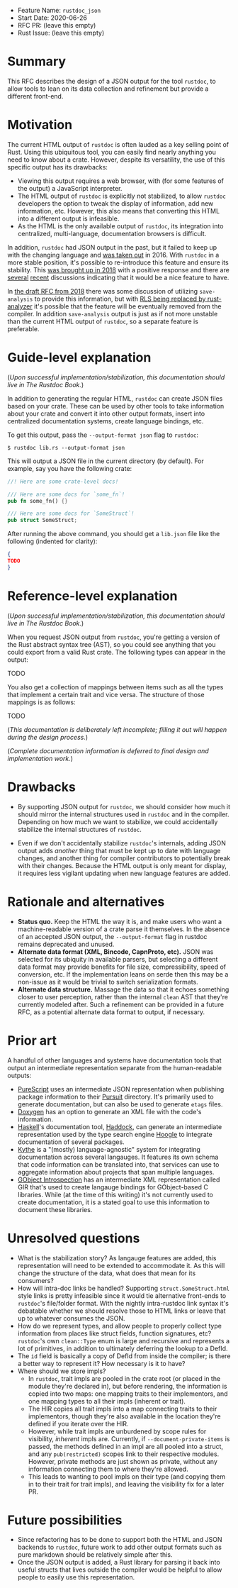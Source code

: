 - Feature Name: `rustdoc_json`
- Start Date: 2020-06-26
- RFC PR: (leave this empty)
- Rust Issue: (leave this empty)

# Summary
[summary]: #summary

This RFC describes the design of a JSON output for the tool `rustdoc`, to allow tools to
lean on its data collection and refinement but provide a different front-end.

# Motivation
[motivation]: #motivation

The current HTML output of `rustdoc` is often lauded as a key selling point of Rust. Using this
ubiquitous tool, you can easily find nearly anything you need to know about a crate. However,
despite its versatility, the use of this specific output has its drawbacks:

- Viewing this output requires a web browser, with (for some features of the output) a JavaScript
  interpreter.
- The HTML output of `rustdoc` is explicitly not stabilized, to allow `rustdoc` developers the
  option to tweak the display of information, add new information, etc. However, this also means
  that converting this HTML into a different output is infeasible.
- As the HTML is the only available output of `rustdoc`, its integration into centralized,
  multi-language, documentation browsers is difficult.

In addition, `rustdoc` had JSON output in the past, but it failed to keep up with the changing
language and [was taken out][remove-json] in 2016. With `rustdoc` in a more stable position, it's
possible to re-introduce this feature and ensure its stability. This [was brought up in 2018][2018-discussion]
with a positive response and there are [several][2019-interest] [recent][rustdoc-infopages] discussions
indicating that it would be a nice feature to have.

In [the draft RFC from 2018][previous-rfc] there was some discussion of utilizing `save-analysis` to
provide this information, but with [RLS being replaced by rust-analyzer][RA-RLS] it's possible that
the feature will be eventually removed from the compiler. In addition `save-analysis` output is just
as if not more unstable than the current HTML output of `rustdoc`, so a separate feature is preferable.

[remove-json]: https://github.com/rust-lang/rust/pull/32773
[2018-discussion]: https://internals.rust-lang.org/t/design-discussion-json-output-for-rustdoc/8271/6
[2019-interest]: https://github.com/rust-lang/rust/issues/44136#issuecomment-467144974
[rustdoc-infopages]: https://internals.rust-lang.org/t/current-state-of-rustdoc-and-cargo/11721
[previous-rfc]: https://github.com/QuietMisdreavus/rfcs/blob/rustdoc-json/text/0000-rustdoc-json.md#unresolved-questions
[RA-RLS]: https://github.com/rust-lang/rfcs/pull/2912

# Guide-level explanation
[guide-level-explanation]: #guide-level-explanation

(*Upon successful implementation/stabilization, this documentation should live in The Rustdoc
Book.*)

In addition to generating the regular HTML, `rustdoc` can create JSON files based on your crate.
These can be used by other tools to take information about your crate and convert it into other
output formats, insert into centralized documentation systems, create language bindings, etc.

To get this output, pass the `--output-format json` flag to `rustdoc`:

```console
$ rustdoc lib.rs --output-format json
```

This will output a JSON file in the current directory (by default). For example, say you have the
following crate:

```rust
//! Here are some crate-level docs!

/// Here are some docs for `some_fn`!
pub fn some_fn() {}

/// Here are some docs for `SomeStruct`!
pub struct SomeStruct;
```

After running the above command, you should get a `lib.json` file like the following (indented for
clarity):

```json
{
TODO
}
```

# Reference-level explanation
[reference-level-explanation]: #reference-level-explanation

(*Upon successful implementation/stabilization, this documentation should live in The Rustdoc
Book.*)

When you request JSON output from `rustdoc`, you're getting a version of the Rust abstract syntax
tree (AST), so you could see anything that you could export from a valid Rust crate. The following
types can appear in the output:

TODO

You also get a collection of mappings between items such as all the types that implement a certain
trait and vice versa. The structure of those mappings is as follows:

TODO

(*This documentation is deliberately left incomplete; filling it out will happen during the design  process.*)

(*Complete documentation information is deferred to final design and implementation work.*)

# Drawbacks
[drawbacks]: #drawbacks

- By supporting JSON output for `rustdoc`, we should consider how much it should mirror the internal
  structures used in `rustdoc` and in the compiler. Depending on how much we want to stabilize, we
  could accidentally stabilize the internal structures of `rustdoc`.

- Even if we don't accidentally stabilize `rustdoc`'s internals, adding JSON output adds *another*
  thing that must be kept up to date with language changes, and another thing for compiler
  contributors to potentially break with their changes. Because the HTML output is only meant for
  display, it requires less vigilant updating when new language features are added.

# Rationale and alternatives
[rationale-and-alternatives]: #rationale-and-alternatives

- **Status quo.** Keep the HTML the way it is, and make users who want a machine-readable version of
  a crate parse it themselves. In the absence of an accepted JSON output, the `--output-format` flag in rustdoc
  remains deprecated and unused.
- **Alternate data format (XML, Bincode, CapnProto, etc).** JSON was selected for its ubiquity in
  available parsers, but selecting a different data format may provide benefits for file size,
  compressibility, speed of conversion, etc. If the implementation leans on serde then this may be a
  non-issue as it would be trivial to switch serialization formats.
- **Alternate data structure.** Massage the data so that it echoes something closer to user
  perception, rather than the internal `clean` AST that they're currently modeled after. Such a
  refinement can be provided in a future RFC, as a potential alternate data format to output, if
  necessary.

# Prior art
[prior-art]: #prior-art

A handful of other languages and systems have documentation tools that output an intermediate
representation separate from the human-readable outputs:

- [PureScript] uses an intermediate JSON representation when publishing package information to their
  [Pursuit] directory. It's primarily used to generate documentation, but can also be used to
  generate `etags` files.
- [Doxygen] has an option to generate an XML file with the code's information.
- [Haskell]'s documentation tool, [Haddock], can generate an intermediate representation used by the
  type search engine [Hoogle] to integrate documentation of several packages.
- [Kythe] is a "(mostly) language-agnostic" system for integrating documentation across several
  langauges. It features its own schema that code information can be translated into, that services
  can use to aggregate information about projects that span multiple languages.
- [GObject Introspection] has an intermediate XML representation called GIR that's used to create
  langauge bindings for GObject-based C libraries. While (at the time of this writing) it's not
  currently used to create documentation, it is a stated goal to use this information to document
  these libraries.

[PureScript]: http://www.purescript.org/
[Pursuit]: https://pursuit.purescript.org/
[Doxygen]: https://www.doxygen.nl/
[Haskell]: https://www.haskell.org/
[Haddock]: https://www.haskell.org/haddock/
[Hoogle]: https://www.haskell.org/hoogle/
[Kythe]: http://kythe.io/
[GObject Introspection]: https://gi.readthedocs.io/en/latest/

# Unresolved questions
[unresolved-questions]: #unresolved-questions

- What is the stabilization story? As langauge features are added, this representation will need to
  be extended to accommodate it. As this will change the structure of the data, what does that mean
  for its consumers?
- How will intra-doc links be handled? Supporting `struct.SomeStruct.html` style links is pretty
  infeasible since it would tie alternative front-ends to `rustdoc`'s file/folder format. With the
  nightly intra-rustdoc link syntax it's debatable whether we should resolve those to HTML links or
  leave that up to whatever consumes the JSON.
- How do we represent types, and allow people to properly collect type information from places like
  struct fields, function signatures, etc? `rustdoc`'s own `clean::Type` enum is large and recursive
  and represents a lot of primitives, in addition to ultimately deferring the lookup to a DefId.
- The `id` field is basically a copy of DefId from inside the compiler; is there a better way to
  represent it? How necessary is it to have?
- Where should we store impls?
  - In `rustdoc`, trait impls are pooled in the crate root (or placed in the module they're declared
    in), but before rendering, the information is copied into two maps: one mapping traits to their
    implementors, and one mapping types to all their impls (inherent or trait).
  - The HIR copies all trait impls into a map connecting traits to their implementors, though
    they're also available in the location they're defined if you iterate over the HIR.
  - However, while trait impls are unburdened by scope rules for visibility, *inherent* impls are.
    Currently, if `--document-private-items` is passed, the methods defined in an impl are all
    pooled into a struct, and any `pub(restricted)` scopes link to their respective modules.
    However, private methods are just shown as private, without any information connecting them to
    where they're allowed.
  - This leads to wanting to pool impls on their type (and copying them in to their trait for trait
    impls), and leaving the visibility fix for a later PR.


# Future possibilities
[future-possibilities]: #future-possibilities

- Since refactoring has to be done to support both the HTML and JSON backends to `rustdoc`, future
  work to add other output formats such as pure markdown should be relatively simple after this.
- Once the JSON output is added, a Rust library for parsing it back into useful structs that lives
  outside the compiler would be helpful to allow people to easily use this representation.
